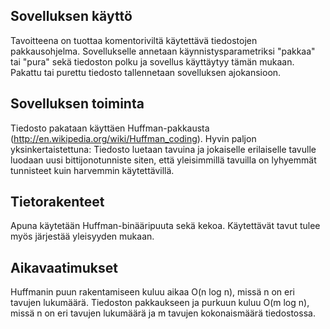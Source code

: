 ## Sovelluksen käyttö

Tavoitteena on tuottaa komentoriviltä käytettävä tiedostojen pakkausohjelma.
Sovellukselle annetaan käynnistysparametriksi "pakkaa" tai "pura" sekä tiedoston
polku ja sovellus käyttäytyy tämän mukaan. Pakattu tai purettu tiedosto
tallennetaan sovelluksen ajokansioon.

## Sovelluksen toiminta

Tiedosto pakataan käyttäen Huffman-pakkausta (http://en.wikipedia.org/wiki/Huffman_coding).
Hyvin paljon yksinkertaistettuna: Tiedosto luetaan tavuina ja jokaiselle erilaiselle tavulle
luodaan uusi bittijonotunniste siten, että yleisimmillä tavuilla on lyhyemmät tunnisteet kuin
harvemmin käytettävillä.

## Tietorakenteet

Apuna käytetään Huffman-binääripuuta sekä kekoa. Käytettävät tavut tulee myös järjestää
yleisyyden mukaan.

## Aikavaatimukset

Huffmanin puun rakentamiseen kuluu aikaa O(n log n), missä n on eri tavujen lukumäärä.
Tiedoston pakkaukseen ja purkuun kuluu O(m log n), missä n on eri tavujen lukumäärä ja
m tavujen kokonaismäärä tiedostossa.
